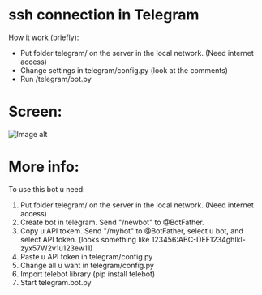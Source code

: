 # ssh connection in Telegram

How it work (briefly):
- Put folder telegram/ on the server in the local network. (Need internet access)
- Сhange settings in telegram/config.py (look at the comments)
- Run /telegram/bot.py

# Screen:

![Image alt](https://raw.githubusercontent.com/vzemtsov/ssh-Connection-In-Telegram/master/screen.JPG)


# More info:


To use this bot u need:
1. Put folder telegram/ on the server in the local network. (Need internet access)
2. Create bot in telegram. Send "/newbot" to @BotFather.
3. Copy u API tokem. Send "/mybot" to @BotFather, select u bot, and select API token.
(looks something like 123456:ABC-DEF1234ghIkl-zyx57W2v1u123ew11)
4. Paste u API token in telegram/config.py
5. Change all u want in telegram/config.py
6. Import telebot library
(pip install telebot)
7. Start telegram.bot.py
